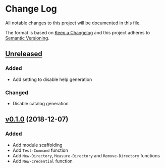 # Change Log

All notable changes to this project will be documented in this file.

The format is based on [Keep a Changelog](http://keepachangelog.com/)
and this project adheres to [Semantic Versioning](http://semver.org/).

## [Unreleased]

### Added

- Add setting to disable help generation

### Changed

- Disable catalog generation

## [v0.1.0] (2018-12-07)

### Added

- Add module scaffolding
- Add `Test-Command` function
- Add `New-Directory`, `Measure-Directory` and `Remove-Directory` functions
- Add `New-Credential` function

[Unreleased]: https://github.com/kitforbes/UtilitiesPS/compare/v0.1.0...HEAD
[v0.1.0]: https://github.com/kitforbes/UtilitiesPS/compare/1e5f30c...v0.1.0
